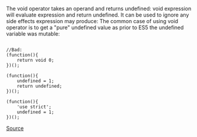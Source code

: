 The void operator takes an operand and returns undefined: void expression will evaluate expression and return undefined. It can be used to ignore any side effects expression may produce:
The common case of using void operator is to get a "pure" undefined value as prior to ES5 the undefined variable was mutable:

```

//Bad:
(function(){
    return void 0;
})();

(function(){
    undefined = 1;
    return undefined;
})();

(function(){
    'use strict';
    undefined = 1;
})();

```

[Source](http://eslint.org/docs/rules/no-void)
